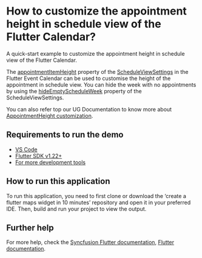 # How to customize the appointment height in schedule view of the Flutter Calendar?

A quick-start example to customize the appointment height in schedule view of the Flutter Calendar.

The [appointmentItemHeight](https://pub.dev/documentation/syncfusion_flutter_calendar/latest/calendar/ScheduleViewSettings/appointmentItemHeight.html) property of the [ScheduleViewSettings](https://pub.dev/documentation/syncfusion_flutter_calendar/latest/calendar/ScheduleViewSettings-class.html) in the Flutter Event Calendar can be used to customise the height of the appointment in schedule view. You can hide the week with no appointments by using the [hideEmptyScheduleWeek](https://pub.dev/documentation/syncfusion_flutter_calendar/latest/calendar/ScheduleViewSettings/hideEmptyScheduleWeek.html) property of the ScheduleViewSettings.

You can also refer top our UG Documentation to know more about [AppointmentHeight customization](https://help.syncfusion.com/flutter/calendar/schedule-view#appointment-item-height).

## Requirements to run the demo
* [VS Code](https://code.visualstudio.com/download)
* [Flutter SDK v1.22+](https://flutter.dev/docs/development/tools/sdk/overview)
* [For more development tools](https://flutter.dev/docs/development/tools/devtools/overview)

## How to run this application
To run this application, you need to first clone or download the ‘create a flutter maps widget in 10 minutes’ repository and open it in your preferred IDE. Then, build and run your project to view the output.

## Further help
For more help, check the [Syncfusion Flutter documentation](https://help.syncfusion.com/flutter/introduction/overview),
 [Flutter documentation](https://flutter.dev/docs/get-started/install).